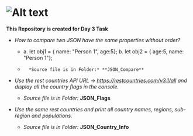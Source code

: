 # ![Alt text](https://miro.medium.com/v2/resize:fit:720/format:webp/1*-JdXoCEA_G0mS6gpHvRR4Q.png)

**This Repository is created for Day 3 Task**

+ *How to compare two JSON have the same properties without order?*
  
    +  a. let obj1 = { name: "Person 1", age:5};
        b. let obj2 = { age:5, name: "Person 1"};

  +  `   *Source file is in Folder:* **JSON_Compare**   `

+ *Use the rest countries API URL -> https://restcountries.com/v3.1/all and display all the country flags in the console.*
  
  + *Source file is in Folder:* **JSON_Flags**

+ *Use the same rest countries and print all country names, regions, sub-region and populations.*
 
  + *Source file is in Folder:* **JSON_Country_Info**